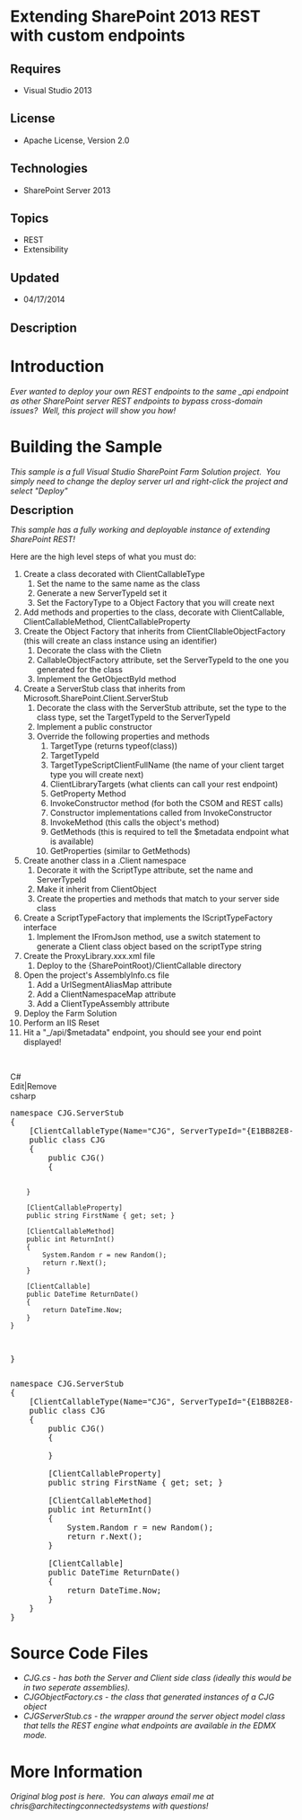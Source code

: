 # Extending SharePoint 2013 REST with custom endpoints
## Requires
- Visual Studio 2013
## License
- Apache License, Version 2.0
## Technologies
- SharePoint Server 2013
## Topics
- REST
- Extensibility
## Updated
- 04/17/2014
## Description

<h1>Introduction</h1>
<p><em>Ever wanted to deploy your own REST endpoints to the same _api endpoint as other SharePoint server REST endpoints to bypass cross-domain issues?&nbsp; Well, this project will show you how!<br>
</em></p>
<h1><span>Building the Sample</span></h1>
<p><em>This sample is a full Visual Studio SharePoint Farm Solution project.&nbsp; You simply need to change the deploy server url and right-click the project and select &quot;Deploy&quot;<br>
</em></p>
<p><span style="font-size:20px; font-weight:bold">Description</span></p>
<p><em>This sample has a fully working and deployable instance of extending SharePoint REST!</em></p>
<p>Here are the high level steps of what you must do:</p>
<ol>
<li>Create a class decorated with ClientCallableType
<ol>
<li>Set the name to the same name as the class </li><li>Generate a new ServerTypeId set it </li><li>Set the FactoryType to a Object Factory that you will create next </li></ol>
</li><li>Add methods and properties to the class, decorate with ClientCallable, ClientCallableMethod, ClientCallableProperty
</li><li>Create the Object Factory that inherits from ClientCllableObjectFactory (this will create an class instance using an identifier)
<ol>
<li>Decorate the class with the Clietn </li><li>CallableObjectFactory attribute, set the ServerTypeId to the one you generated for the class
</li><li>Implement the GetObjectById method </li></ol>
</li><li>Create a ServerStub class that inherits from Microsoft.SharePoint.Client.ServerStub<br>
<ol>
<li>Decorate the class with the ServerStub attribute, set the type to the class type, set the TargetTypeId to the ServerTypeId
</li><li>Implement a public constructor </li><li>Override the following properties and methods
<ol>
<li>TargetType (returns typeof(class)) </li><li>TargetTypeId </li><li>TargetTypeScriptClientFullName (the name of your client target type you will create next)
</li><li>ClientLibraryTargets (what clients can call your rest endpoint) </li><li>GetProperty Method </li><li>InvokeConstructor method (for both the CSOM and REST calls) </li><li>Constructor implementations called from InvokeConstructor </li><li>InvokeMethod (this calls the object's method) </li><li>GetMethods (this is required to tell the $metadata endpoint what is available)
</li><li>GetProperties (similar to GetMethods) </li></ol>
</li></ol>
</li><li>Create another class in a .Client namespace
<ol>
<li>Decorate it with the ScriptType attribute, set the name and ServerTypeId </li><li>Make it inherit from ClientObject </li><li>Create the properties and methods that match to your server side class </li></ol>
</li><li>Create a ScriptTypeFactory that implements the IScriptTypeFactory interface
<ol>
<li>Implement the IFromJson method, use a switch statement to generate a Client class object based on the scriptType string
</li></ol>
</li><li>Create the ProxyLibrary.xxx.xml file<br>
<ol>
<li>Deploy to the {SharePointRoot}/ClientCallable directory </li></ol>
</li><li>Open the project's AssemblyInfo.cs file
<ol>
<li>Add a UrlSegmentAliasMap attribute </li><li>Add a ClientNamespaceMap attribute </li><li>Add a ClientTypeAssembly attribute </li></ol>
</li><li>Deploy the Farm Solution </li><li>Perform an IIS Reset </li><li>Hit a &quot;_/api/$metadata&quot; endpoint, you should see your end point displayed! </li></ol>
<p>&nbsp;</p>
<div class="scriptcode">
<div class="pluginEditHolder" pluginCommand="mceScriptCode">
<div class="title"><span>C#</span></div>
<div class="pluginLinkHolder"><span class="pluginEditHolderLink">Edit</span>|<span class="pluginRemoveHolderLink">Remove</span></div>
<span class="hidden">csharp</span>
<pre class="hidden">namespace CJG.ServerStub
{
    [ClientCallableType(Name=&quot;CJG&quot;, ServerTypeId=&quot;{E1BB82E8-0D1E-4e52-B90C-684802AB4EF7}&quot;, FactoryType=typeof(CJGObjectFactory))]
    public class CJG
    {
        public CJG()
        {

        }

        [ClientCallableProperty]
        public string FirstName { get; set; }

        [ClientCallableMethod]
        public int ReturnInt()
        {
            System.Random r = new Random();
            return r.Next();
        }

        [ClientCallable]
        public DateTime ReturnDate()
        {
            return DateTime.Now;
        }
    }
}</pre>
<div class="preview">
<pre class="csharp"><span class="cs__keyword">namespace</span>&nbsp;CJG.ServerStub&nbsp;
{&nbsp;
&nbsp;&nbsp;&nbsp;&nbsp;[ClientCallableType(Name=<span class="cs__string">&quot;CJG&quot;</span>,&nbsp;ServerTypeId=<span class="cs__string">&quot;{E1BB82E8-0D1E-4e52-B90C-684802AB4EF7}&quot;</span>,&nbsp;FactoryType=<span class="cs__keyword">typeof</span>(CJGObjectFactory))]&nbsp;
&nbsp;&nbsp;&nbsp;&nbsp;<span class="cs__keyword">public</span>&nbsp;<span class="cs__keyword">class</span>&nbsp;CJG&nbsp;
&nbsp;&nbsp;&nbsp;&nbsp;{&nbsp;
&nbsp;&nbsp;&nbsp;&nbsp;&nbsp;&nbsp;&nbsp;&nbsp;<span class="cs__keyword">public</span>&nbsp;CJG()&nbsp;
&nbsp;&nbsp;&nbsp;&nbsp;&nbsp;&nbsp;&nbsp;&nbsp;{&nbsp;
&nbsp;
&nbsp;&nbsp;&nbsp;&nbsp;&nbsp;&nbsp;&nbsp;&nbsp;}&nbsp;
&nbsp;
&nbsp;&nbsp;&nbsp;&nbsp;&nbsp;&nbsp;&nbsp;&nbsp;[ClientCallableProperty]&nbsp;
&nbsp;&nbsp;&nbsp;&nbsp;&nbsp;&nbsp;&nbsp;&nbsp;<span class="cs__keyword">public</span>&nbsp;<span class="cs__keyword">string</span>&nbsp;FirstName&nbsp;{&nbsp;<span class="cs__keyword">get</span>;&nbsp;<span class="cs__keyword">set</span>;&nbsp;}&nbsp;
&nbsp;
&nbsp;&nbsp;&nbsp;&nbsp;&nbsp;&nbsp;&nbsp;&nbsp;[ClientCallableMethod]&nbsp;
&nbsp;&nbsp;&nbsp;&nbsp;&nbsp;&nbsp;&nbsp;&nbsp;<span class="cs__keyword">public</span>&nbsp;<span class="cs__keyword">int</span>&nbsp;ReturnInt()&nbsp;
&nbsp;&nbsp;&nbsp;&nbsp;&nbsp;&nbsp;&nbsp;&nbsp;{&nbsp;
&nbsp;&nbsp;&nbsp;&nbsp;&nbsp;&nbsp;&nbsp;&nbsp;&nbsp;&nbsp;&nbsp;&nbsp;System.Random&nbsp;r&nbsp;=&nbsp;<span class="cs__keyword">new</span>&nbsp;Random();&nbsp;
&nbsp;&nbsp;&nbsp;&nbsp;&nbsp;&nbsp;&nbsp;&nbsp;&nbsp;&nbsp;&nbsp;&nbsp;<span class="cs__keyword">return</span>&nbsp;r.Next();&nbsp;
&nbsp;&nbsp;&nbsp;&nbsp;&nbsp;&nbsp;&nbsp;&nbsp;}&nbsp;
&nbsp;
&nbsp;&nbsp;&nbsp;&nbsp;&nbsp;&nbsp;&nbsp;&nbsp;[ClientCallable]&nbsp;
&nbsp;&nbsp;&nbsp;&nbsp;&nbsp;&nbsp;&nbsp;&nbsp;<span class="cs__keyword">public</span>&nbsp;DateTime&nbsp;ReturnDate()&nbsp;
&nbsp;&nbsp;&nbsp;&nbsp;&nbsp;&nbsp;&nbsp;&nbsp;{&nbsp;
&nbsp;&nbsp;&nbsp;&nbsp;&nbsp;&nbsp;&nbsp;&nbsp;&nbsp;&nbsp;&nbsp;&nbsp;<span class="cs__keyword">return</span>&nbsp;DateTime.Now;&nbsp;
&nbsp;&nbsp;&nbsp;&nbsp;&nbsp;&nbsp;&nbsp;&nbsp;}&nbsp;
&nbsp;&nbsp;&nbsp;&nbsp;}&nbsp;
}</pre>
</div>
</div>
</div>
<h1><span>Source Code Files</span></h1>
<ul>
<li><em>CJG.cs - has both the Server and Client side class (ideally this would be in two seperate assemblies).</em>
</li><li><em><em>CJGObjectFactory.cs - the class that generated instances of a CJG object</em></em>
</li><li><em><em>CJGServerStub.cs - the wrapper around the server object model class that tells the REST engine what endpoints are available in the EDMX mode.</em></em>
</li></ul>
<h1>More Information</h1>
<p><em>Original blog post is here.&nbsp; You can always email me at chris@architectingconnectedsystems with questions!</em></p>
